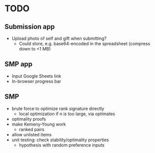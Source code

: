 # TODO

## Submission app

- Upload photo of self and gift when submitting?
    - Could store, e.g. base64-encoded in the spreadsheet (compress down to <1 MB)

## SMP app

- Input Google Sheets link
- In-browser progress bar

## SMP

- brute force to optimize rank signature directly
    - local optimization if n is too large, via optimates
- optimality proofs
- make Kemeny-Young work
    - ranked pairs
- allow unlisted items
- unit testing: check stability/optimality properties
    - hypothesis with random preference inputs
